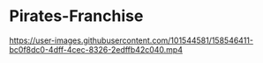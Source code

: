 # Pirates-Franchise

https://user-images.githubusercontent.com/101544581/158546411-bc0f8dc0-4dff-4cec-8326-2edffb42c040.mp4

